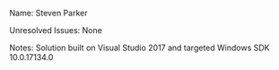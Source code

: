 Name: Steven Parker

Unresolved Issues: None

Notes: Solution built on Visual Studio 2017 and targeted Windows SDK 10.0.17134.0

###
